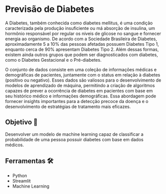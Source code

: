 # Previsão de Diabetes
A Diabetes, também conhecida como diabetes mellitus, é uma condição caracterizada pela produção insuficiente ou má absorção de insulina, um hormônio responsável por regular os níveis de glicose no sangue e fornecer energia ao organismo. De acordo com a Sociedade Brasileira de Diabetes, aproximadamente 5 a 10% das pessoas afetadas possuem Diabetes Tipo 1, enquanto cerca de 90% apresentam Diabetes Tipo 2. Além dessas formas, existem ainda outros grupos que podem ser diagnosticados com diabetes, como o Diabetes Gestacional e o Pré-diabetes.

O conjunto de dados consiste em uma coleção de informações médicas e demográficas de pacientes, juntamente com o status em relação à diabetes (positivo ou negativo). Esses dados são valiosos para o desenvolvimento de modelos de aprendizado de máquina, permitindo a criação de algoritmos capazes de prever a ocorrência de diabetes em pacientes com base em seu histórico médico e informações demográficas. Essa abordagem pode fornecer insights importantes para a detecção precoce da doença e o desenvolvimento de estratégias de tratamento mais eficazes.

## Objetivo 🎯
Desenvolver um modelo de machine learning capaz de classificar a probabilidade de uma pessoa possuir diabetes com base em dados médicos.

## Ferramentas 🛠
- Python
- Streamlit
- Machine Learning
